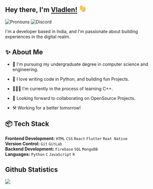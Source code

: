 ## Hey there, I'm [Vladlen!](https://github.com/vladlen.codes) <img width="25px" src=assets/vlad_waves.gif>

<img alt='Pronouns' src='https://img.shields.io/badge/Pronouns-he%2Fhim-blue' /> <img alt='Discord' src='https://img.shields.io/badge/Discord-vladlen.codes-brightgreen' />

I'm a developer based in India, and I'm passionate about building experiences in the digital realm.

## ✨ About Me

- 🌱 I'm pursuing my undergraduate degree in computer science and engineering.

- 💜 I love writing code in Python, and building fun Projects.

- 👨🏻‍💻 I'm currently in the process of learning C++.

- 🤝 Looking forward to collaborating on OpenSource Projects.

- ⚒ Working for a better tomorrow! 

## 📦 Tech Stack
**Frontend Development:** `HTML` `CSS` `React` `Flutter` `Reat Native`<br>
**Version Control:** `Git` `GitLab`<br>
**Backend Development:** `Firebase` `SQL` `MongoDB`<br>
**Languages:** `Python` `C` `JavaScript` `R`<br>

<h2>Github Statistics</h2>

![](https://github-readme-stats.vercel.app/api?username=VladlenCodes&count_private=true&show_icons=true&theme=dark)
